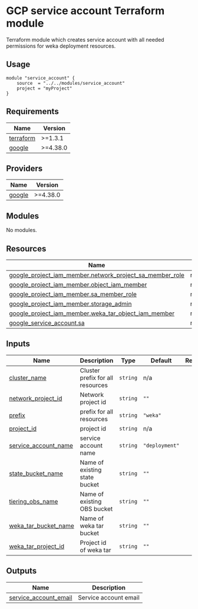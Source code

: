 # GCP service account Terraform module
Terraform module which creates service account with all needed permissions for weka deployment resources.

## Usage
```hcl
module "service_account" {
    source  = "../../modules/service_account"
    project = "myProject"
}
```

<!-- BEGIN_TF_DOCS -->
## Requirements

| Name | Version |
|------|---------|
| <a name="requirement_terraform"></a> [terraform](#requirement\_terraform) | >=1.3.1 |
| <a name="requirement_google"></a> [google](#requirement\_google) | >=4.38.0 |

## Providers

| Name | Version |
|------|---------|
| <a name="provider_google"></a> [google](#provider\_google) | >=4.38.0 |

## Modules

No modules.

## Resources

| Name | Type |
|------|------|
| [google_project_iam_member.network_project_sa_member_role](https://registry.terraform.io/providers/hashicorp/google/latest/docs/resources/project_iam_member) | resource |
| [google_project_iam_member.object_iam_member](https://registry.terraform.io/providers/hashicorp/google/latest/docs/resources/project_iam_member) | resource |
| [google_project_iam_member.sa_member_role](https://registry.terraform.io/providers/hashicorp/google/latest/docs/resources/project_iam_member) | resource |
| [google_project_iam_member.storage_admin](https://registry.terraform.io/providers/hashicorp/google/latest/docs/resources/project_iam_member) | resource |
| [google_project_iam_member.weka_tar_object_iam_member](https://registry.terraform.io/providers/hashicorp/google/latest/docs/resources/project_iam_member) | resource |
| [google_service_account.sa](https://registry.terraform.io/providers/hashicorp/google/latest/docs/resources/service_account) | resource |

## Inputs

| Name | Description | Type | Default | Required |
|------|-------------|------|---------|:--------:|
| <a name="input_cluster_name"></a> [cluster\_name](#input\_cluster\_name) | Cluster prefix for all resources | `string` | n/a | yes |
| <a name="input_network_project_id"></a> [network\_project\_id](#input\_network\_project\_id) | Network project id | `string` | `""` | no |
| <a name="input_prefix"></a> [prefix](#input\_prefix) | prefix for all resources | `string` | `"weka"` | no |
| <a name="input_project_id"></a> [project\_id](#input\_project\_id) | project id | `string` | n/a | yes |
| <a name="input_service_account_name"></a> [service\_account\_name](#input\_service\_account\_name) | service account name | `string` | `"deployment"` | no |
| <a name="input_state_bucket_name"></a> [state\_bucket\_name](#input\_state\_bucket\_name) | Name of existing state bucket | `string` | `""` | no |
| <a name="input_tiering_obs_name"></a> [tiering\_obs\_name](#input\_tiering\_obs\_name) | Name of existing OBS bucket | `string` | `""` | no |
| <a name="input_weka_tar_bucket_name"></a> [weka\_tar\_bucket\_name](#input\_weka\_tar\_bucket\_name) | Name of weka tar bucket | `string` | `""` | no |
| <a name="input_weka_tar_project_id"></a> [weka\_tar\_project\_id](#input\_weka\_tar\_project\_id) | Project id of weka tar | `string` | `""` | no |

## Outputs

| Name | Description |
|------|-------------|
| <a name="output_service_account_email"></a> [service\_account\_email](#output\_service\_account\_email) | Service account email |
<!-- END_TF_DOCS -->
